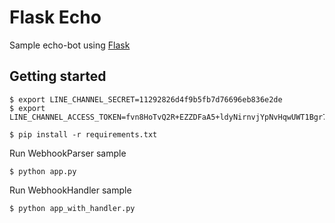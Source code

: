 # Flask Echo

Sample echo-bot using [Flask](http://flask.pocoo.org/)

## Getting started

```
$ export LINE_CHANNEL_SECRET=11292826d4f9b5fb7d76696eb836e2de
$ export LINE_CHANNEL_ACCESS_TOKEN=fvn8HoTvQ2R+EZZDFaA5+ldyNirnvjYpNvHqwUWT1Bgr7iQPVPtQ3bzN/UxnX4+jfmuPPJodUUdKdPl2ia+s8EO+RoP8sa9SmUh5mGIlYcow4V/evtEaUSRwR+Xa5DlrGqNwnn1SPtys/LAwhpNs1AdB04t89/1O/w1cDnyilFU=

$ pip install -r requirements.txt
```

Run WebhookParser sample

```
$ python app.py
```

Run WebhookHandler sample

```
$ python app_with_handler.py
```
